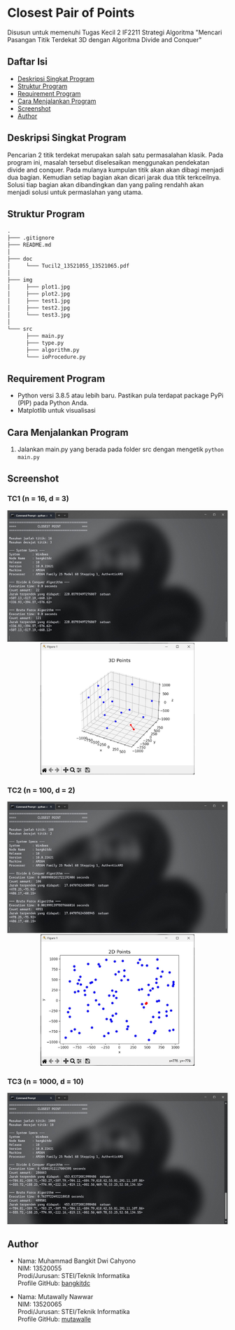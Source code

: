 # Closest Pair of Points
Disusun untuk memenuhi Tugas Kecil 2 IF2211 Strategi Algoritma "Mencari Pasangan Titik Terdekat 3D dengan Algoritma Divide and Conquer"

## Daftar Isi
* [Deskripsi Singkat Program](#deskripsi-singkat-program)
* [Struktur Program](#struktur-program)
* [Requirement Program](#requirement-program)
* [Cara Menjalankan Program](#cara-menjalankan-program)
* [Screenshot](#screenshot)
* [Author](#author)

## Deskripsi Singkat Program
Pencarian 2 titik terdekat merupakan salah satu permasalahan klasik. Pada program ini, masalah tersebut diselesaikan menggunakan pendekatan divide and conquer.
Pada mulanya kumpulan titik akan akan dibagi menjadi dua bagian. Kemudian setiap bagian akan dicari jarak dua titik terkceilnya. Solusi tiap bagian akan dibandingkan dan yang paling rendahh akan menjadi solusi untuk permaslahan yang utama.


## Struktur Program
```
.
├─── .gitignore
├─── README.md
│     
├─── doc
│     └─── Tucil2_13521055_13521065.pdf
│
├─── img
│     ├─── plot1.jpg	
│     ├─── plot2.jpg	
│     ├─── test1.jpg
│     ├─── test2.jpg		
│     └─── test3.jpg
│
└─── src
      ├─── main.py
      ├─── type.py
      ├─── algorithm.py
      └─── ioProcedure.py
```

## Requirement Program
* Python versi 3.8.5 atau lebih baru. Pastikan pula terdapat package PyPi (PIP) pada Python Anda.
* Matplotlib untuk visualisasi

## Cara Menjalankan Program
1. Jalankan main.py yang berada pada folder src dengan mengetik `python main.py`

## Screenshot
### TC1 (n = 16, d = 3)
<p align="center">
    <img src="https://github.com/mutawalle/Tucil2_13521055_13521065/blob/main/img/test1.jpg" height="300">
    <img src="https://github.com/mutawalle/Tucil2_13521055_13521065/blob/main/img/plot1.jpg" height="300">
</p>

### TC2 (n = 100, d = 2)
<p align="center">
    <img src="https://github.com/mutawalle/Tucil2_13521055_13521065/blob/main/img/test2.jpg" height="300">
    <img src="https://github.com/mutawalle/Tucil2_13521055_13521065/blob/main/img/plot2.jpg" height="300">
</p>

### TC3 (n = 1000, d = 10)
<p align="center">
    <img src="https://github.com/mutawalle/Tucil2_13521055_13521065/blob/main/img/test3.jpg" height="300">
</p>

## Author
* Nama: Muhammad Bangkit Dwi Cahyono <br />
  NIM: 13520055 <br />
  Prodi/Jurusan: STEI/Teknik Informatika <br />
  Profile GitHub: [bangkitdc](https://github.com/bangkitdc)

* Nama: Mutawally Nawwar <br />
  NIM: 13520065 <br />
  Prodi/Jurusan: STEI/Teknik Informatika <br />
  Profile GitHub: [mutawalle](https://github.com/mutawalle)
